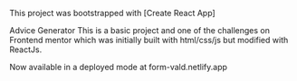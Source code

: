 This project was bootstrapped with [Create React App]

Advice Generator This is a basic project and one of the challenges on Frontend mentor which was initially built with html/css/js but modified with ReactJs.

Now available in a deployed mode at form-vald.netlify.app
